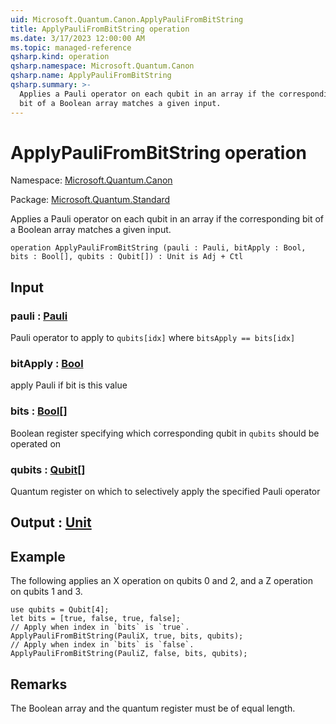 ```yaml
---
uid: Microsoft.Quantum.Canon.ApplyPauliFromBitString
title: ApplyPauliFromBitString operation
ms.date: 3/17/2023 12:00:00 AM
ms.topic: managed-reference
qsharp.kind: operation
qsharp.namespace: Microsoft.Quantum.Canon
qsharp.name: ApplyPauliFromBitString
qsharp.summary: >-
  Applies a Pauli operator on each qubit in an array if the corresponding
  bit of a Boolean array matches a given input.
---
```


# ApplyPauliFromBitString operation

Namespace: [Microsoft.Quantum.Canon](xref:Microsoft.Quantum.Canon)

Package: [Microsoft.Quantum.Standard](https://nuget.org/packages/Microsoft.Quantum.Standard)


Applies a Pauli operator on each qubit in an array if the correspondingbit of a Boolean array matches a given input.

```qsharp
operation ApplyPauliFromBitString (pauli : Pauli, bitApply : Bool, bits : Bool[], qubits : Qubit[]) : Unit is Adj + Ctl
```


## Input

### pauli : [Pauli](xref:microsoft.quantum.qsharp.valueliterals#pauli-literals)

Pauli operator to apply to `qubits[idx]` where `bitsApply == bits[idx]`


### bitApply : [Bool](xref:microsoft.quantum.qsharp.valueliterals#bool-literals)

apply Pauli if bit is this value


### bits : [Bool](xref:microsoft.quantum.qsharp.valueliterals#bool-literals)[]

Boolean register specifying which corresponding qubit in `qubits` should be operated on


### qubits : [Qubit](xref:microsoft.quantum.qsharp.valueliterals#qubit-literals)[]

Quantum register on which to selectively apply the specified Pauli operator



## Output : [Unit](xref:microsoft.quantum.qsharp.valueliterals#unit-literal)



## Example

The following applies an X operation on qubits 0 and 2, and a Z operation on qubits 1 and 3.```qsharpuse qubits = Qubit[4];let bits = [true, false, true, false];// Apply when index in `bits` is `true`.ApplyPauliFromBitString(PauliX, true, bits, qubits);// Apply when index in `bits` is `false`.ApplyPauliFromBitString(PauliZ, false, bits, qubits);```

## Remarks

The Boolean array and the quantum register must be of equal length.